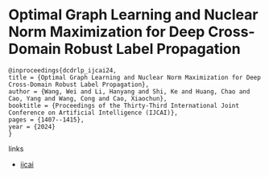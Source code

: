 # Optimal Graph Learning and Nuclear Norm Maximization for Deep Cross-Domain Robust Label Propagation

```
@inproceedings{dcdrlp_ijcai24,
title = {Optimal Graph Learning and Nuclear Norm Maximization for Deep Cross-Domain Robust Label Propagation},
author = {Wang, Wei and Li, Hanyang and Shi, Ke and Huang, Chao and Cao, Yang and Wang, Cong and Cao, Xiaochun},
booktitle = {Proceedings of the Thirty-Third International Joint Conference on Artificial Intelligence (IJCAI)},
pages = {1407--1415},
year = {2024}
}
```

links
- [ijcai](https://www.ijcai.org/proceedings/2024/156)
